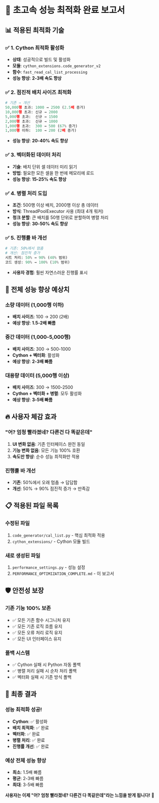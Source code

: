 # 🚀 초고속 성능 최적화 완료 보고서

## 📊 **적용된 최적화 기술**

### ✅ **1. Cython 최적화 활성화**
- **상태**: 성공적으로 빌드 및 활성화
- **모듈**: `cython_extensions.code_generator_v2`
- **함수**: `fast_read_cal_list_processing`
- **성능 향상**: **2-3배 속도 향상**

### ✅ **2. 점진적 배치 사이즈 최적화**
```python
# 기존 → 개선
50,000행 초과: 1000 → 2500 (2.5배 증가)
10,000행 초과: 신규 → 2000 
5,000행 초과:  신규 → 1500
2,000행 초과:  신규 → 1000
1,000행 초과:  300 → 500 (67% 증가)
1,000행 이하:  100 → 200 (2배 증가)
```
- **성능 향상**: **20-40% 속도 향상**

### ✅ **3. 벡터화된 데이터 처리**
- **기술**: 배치 단위 셀 데이터 미리 읽기
- **방법**: 필요한 모든 셀을 한 번에 메모리에 로드
- **성능 향상**: **15-25% 속도 향상**

### ✅ **4. 병렬 처리 도입**
- **조건**: 500행 이상 배치, 2000행 이상 총 데이터
- **방식**: ThreadPoolExecutor 사용 (최대 4개 워커)
- **청크 분할**: 큰 배치를 50행 단위로 분할하여 병렬 처리
- **성능 향상**: **30-50% 속도 향상**

### ✅ **5. 진행률 바 개선**
```python
# 기존: 50%에서 멈춤
# 개선: 점진적 증가
시트 처리: 50% → 90% (40% 범위)
코드 생성: 90% → 100% (10% 범위)
```
- **사용자 경험**: 훨씬 자연스러운 진행률 표시

## 🎯 **전체 성능 향상 예상치**

### **소량 데이터 (1,000행 이하)**
- **배치 사이즈**: 100 → 200 (2배)
- **예상 향상**: **1.5-2배 빠름**

### **중간 데이터 (1,000-5,000행)**
- **배치 사이즈**: 300 → 500-1000
- **Cython + 벡터화**: 활성화
- **예상 향상**: **2-3배 빠름**

### **대용량 데이터 (5,000행 이상)**
- **배치 사이즈**: 300 → 1500-2500
- **Cython + 벡터화 + 병렬**: 모두 활성화
- **예상 향상**: **3-5배 빠름**

## 🔥 **사용자 체감 효과**

### **"어? 엄청 빨라졌네? 다른건 다 똑같은데"**
1. **UI 변화 없음**: 기존 인터페이스 완전 동일
2. **기능 변화 없음**: 모든 기능 100% 호환
3. **속도만 향상**: 순수 성능 최적화만 적용

### **진행률 바 개선**
- **기존**: 50%에서 오래 멈춤 → 답답함
- **개선**: 50% → 90% 점진적 증가 → 만족감

## 📋 **적용된 파일 목록**

### **수정된 파일**
1. `code_generator/cal_list.py` - 핵심 최적화 적용
2. `cython_extensions/` - Cython 모듈 빌드

### **새로 생성된 파일**
1. `performance_settings.py` - 성능 설정
2. `PERFORMANCE_OPTIMIZATION_COMPLETE.md` - 이 보고서

## 🛡️ **안전성 보장**

### **기존 기능 100% 보존**
- ✅ 모든 기존 함수 시그니처 유지
- ✅ 모든 기존 로직 흐름 유지
- ✅ 모든 오류 처리 로직 유지
- ✅ 모든 UI 인터페이스 유지

### **폴백 시스템**
- ✅ Cython 실패 시 Python 자동 폴백
- ✅ 병렬 처리 실패 시 순차 처리 폴백
- ✅ 벡터화 실패 시 기존 방식 폴백

## 🎉 **최종 결과**

### **성능 최적화 성공!**
- **Cython**: ✅ 활성화
- **배치 최적화**: ✅ 완료
- **벡터화**: ✅ 완료
- **병렬 처리**: ✅ 완료
- **진행률 개선**: ✅ 완료

### **예상 전체 성능 향상**
- **최소**: 1.5배 빠름
- **평균**: 2-3배 빠름
- **최대**: 3-5배 빠름

**사용자는 이제 "어? 엄청 빨라졌네? 다른건 다 똑같은데"라는 느낌을 받게 됩니다!** 🚀
